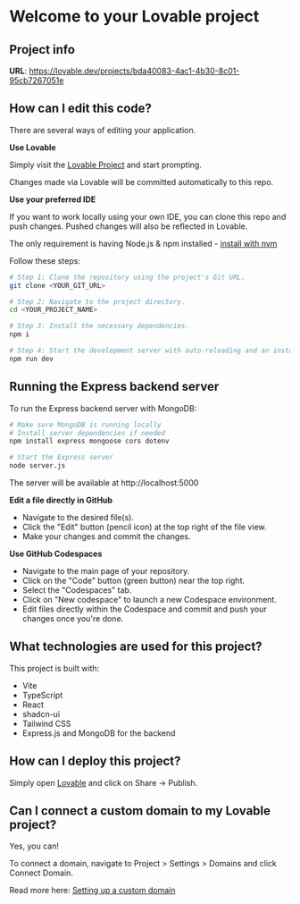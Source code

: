 
# Welcome to your Lovable project

## Project info

**URL**: https://lovable.dev/projects/bda40083-4ac1-4b30-8c01-95cb7267051e

## How can I edit this code?

There are several ways of editing your application.

**Use Lovable**

Simply visit the [Lovable Project](https://lovable.dev/projects/bda40083-4ac1-4b30-8c01-95cb7267051e) and start prompting.

Changes made via Lovable will be committed automatically to this repo.

**Use your preferred IDE**

If you want to work locally using your own IDE, you can clone this repo and push changes. Pushed changes will also be reflected in Lovable.

The only requirement is having Node.js & npm installed - [install with nvm](https://github.com/nvm-sh/nvm#installing-and-updating)

Follow these steps:

```sh
# Step 1: Clone the repository using the project's Git URL.
git clone <YOUR_GIT_URL>

# Step 2: Navigate to the project directory.
cd <YOUR_PROJECT_NAME>

# Step 3: Install the necessary dependencies.
npm i

# Step 4: Start the development server with auto-reloading and an instant preview.
npm run dev
```

## Running the Express backend server

To run the Express backend server with MongoDB:

```sh
# Make sure MongoDB is running locally
# Install server dependencies if needed
npm install express mongoose cors dotenv

# Start the Express server
node server.js
```

The server will be available at http://localhost:5000

**Edit a file directly in GitHub**

- Navigate to the desired file(s).
- Click the "Edit" button (pencil icon) at the top right of the file view.
- Make your changes and commit the changes.

**Use GitHub Codespaces**

- Navigate to the main page of your repository.
- Click on the "Code" button (green button) near the top right.
- Select the "Codespaces" tab.
- Click on "New codespace" to launch a new Codespace environment.
- Edit files directly within the Codespace and commit and push your changes once you're done.

## What technologies are used for this project?

This project is built with:

- Vite
- TypeScript
- React
- shadcn-ui
- Tailwind CSS
- Express.js and MongoDB for the backend

## How can I deploy this project?

Simply open [Lovable](https://lovable.dev/projects/bda40083-4ac1-4b30-8c01-95cb7267051e) and click on Share -> Publish.

## Can I connect a custom domain to my Lovable project?

Yes, you can!

To connect a domain, navigate to Project > Settings > Domains and click Connect Domain.

Read more here: [Setting up a custom domain](https://docs.lovable.dev/tips-tricks/custom-domain#step-by-step-guide)

